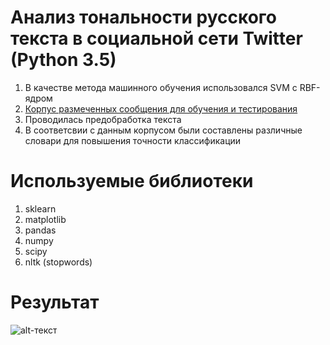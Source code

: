 # Анализ тональности русского текста в социальной сети Twitter (Python 3.5)
1. В качестве метода машинного обучения использовался SVM с RBF-ядром
2. [Корпус размеченных сообщения для обучения и тестирования](http://study.mokoron.com/)
3. Проводилась предобработка текста 
4. В соответсвии с данным корпусом были составлены различные словари для повышения точности классификации

# Используемые библиотеки

1. sklearn
2. matplotlib
3. pandas
4. numpy
5. scipy
6. nltk (stopwords)

# Результат

![alt-текст](https://github.com/VladislavShipovskoi/sentiment_analysis/blob/master/result.png "Результат")
